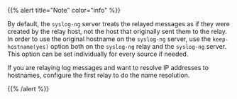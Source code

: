 ---
---
<!-- DISCLAIMER: This file is based on the syslog-ng Open Source Edition documentation https://github.com/balabit/syslog-ng-ose-guides/commit/2f4a52ee61d1ea9ad27cb4f3168b95408fddfdf2 and is used under the terms of The syslog-ng Open Source Edition Documentation License. The file has been modified by Axoflow. -->
{{% alert title="Note" color="info" %}}

By default, the `syslog-ng` server treats the relayed messages as if they were created by the relay host, not the host that originally sent them to the relay. In order to use the original hostname on the `syslog-ng` server, use the `keep-hostname(yes)` option both on the `syslog-ng` relay and the `syslog-ng` server. This option can be set individually for every source if needed.

If you are relaying log messages and want to resolve IP addresses to hostnames, configure the first relay to do the name resolution.

{{% /alert %}}
